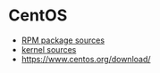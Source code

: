 # CentOS

* [RPM package sources](https://git.centos.org/project/rpms)
* [kernel sources](https://git.centos.org/sources/kernel/)
* <https://www.centos.org/download/>



